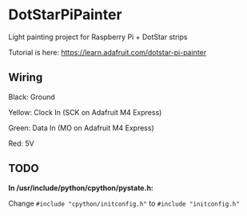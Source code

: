 # DotStarPiPainter
Light painting project for Raspberry Pi + DotStar strips

Tutorial is here: https://learn.adafruit.com/dotstar-pi-painter

## Wiring

Black: Ground

Yellow: Clock In (SCK on Adafruit M4 Express)

Green: Data In (MO on Adafruit M4 Express)

Red: 5V


## TODO

**In /usr/include/python<version>/cpython/pystate.h:**

Change `#include "cpython/initconfig.h"` to `#include "initconfig.h"`
